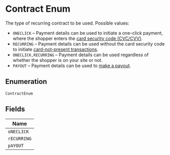 
# Contract Enum

The type of recurring contract to be used.
Possible values:

* `ONECLICK` – Payment details can be used to initiate a one-click payment, where the shopper enters the [card security code (CVC/CVV)](https://docs.adyen.com/payments-fundamentals/payment-glossary#card-security-code-cvc-cvv-cid).
* `RECURRING` – Payment details can be used without the card security code to initiate [card-not-present transactions](https://docs.adyen.com/payments-fundamentals/payment-glossary#card-not-present-cnp).
* `ONECLICK,RECURRING` – Payment details can be used regardless of whether the shopper is on your site or not.
* `PAYOUT` – Payment details can be used to [make a payout](https://docs.adyen.com/online-payments/online-payouts).

## Enumeration

`ContractEnum`

## Fields

| Name |
|  --- |
| `oNECLICK` |
| `rECURRING` |
| `pAYOUT` |


